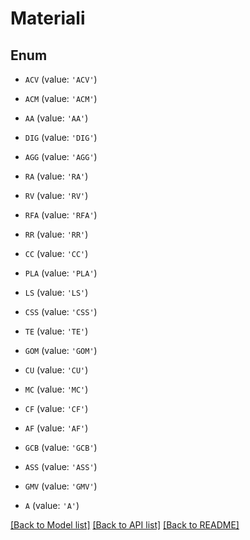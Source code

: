 # Materiali


## Enum

* `ACV` (value: `'ACV'`)

* `ACM` (value: `'ACM'`)

* `AA` (value: `'AA'`)

* `DIG` (value: `'DIG'`)

* `AGG` (value: `'AGG'`)

* `RA` (value: `'RA'`)

* `RV` (value: `'RV'`)

* `RFA` (value: `'RFA'`)

* `RR` (value: `'RR'`)

* `CC` (value: `'CC'`)

* `PLA` (value: `'PLA'`)

* `LS` (value: `'LS'`)

* `CSS` (value: `'CSS'`)

* `TE` (value: `'TE'`)

* `GOM` (value: `'GOM'`)

* `CU` (value: `'CU'`)

* `MC` (value: `'MC'`)

* `CF` (value: `'CF'`)

* `AF` (value: `'AF'`)

* `GCB` (value: `'GCB'`)

* `ASS` (value: `'ASS'`)

* `GMV` (value: `'GMV'`)

* `A` (value: `'A'`)

[[Back to Model list]](../README.md#documentation-for-models) [[Back to API list]](../README.md#documentation-for-api-endpoints) [[Back to README]](../README.md)


